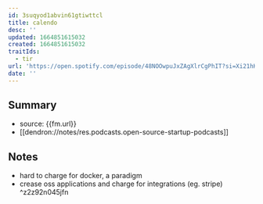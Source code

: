 ```yaml
---
id: 3suqyod1abvin61gtiwttcl
title: calendo
desc: ''
updated: 1664851615032
created: 1664851615032
traitIds:
  - tir
url: 'https://open.spotify.com/episode/48NOOwpuJxZAgXlrCgPhIT?si=Xi21hKdYQbGp_4yMe1l73A&context=spotify%3Ashow%3A69cAXLsHmwztInIhAeyOqJ'
date: ''
---
```


## Summary

- source: {{fm.url}}
- [[dendron://notes/res.podcasts.open-source-startup-podcasts]]

## Notes
- hard to charge for docker, a paradigm
- crease oss applications and charge for integrations (eg. stripe) ^z2z92n045jfn
